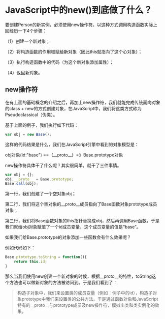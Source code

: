 # JavaScript中的new()到底做了什么？

要创建Person的新实例，必须使用new操作符。以这种方式调用构造函数实际上回经历一下4个步骤：

（1）创建一个新对象；

（2）将构造函数的作用域赋给新对象（因此this就指向了这个心对象）；

（3）执行构造函数中的代码（为这个新对象添加属性）；

（4）返回新对象。



## new操作符

在有上面的基础概念的介绍之后，再加上new操作符，我们就能完成传统面向对象的class + new的方式创建对象，在JavaScript中，我们将这类方式称为Pseudoclassical（伪类）。

基于上面的例子，我们执行如下代码：

```javascript
var obj = new Base();
```

这样的代码结果是什么，我们在JavaScript引擎中看到的对象模型是：

obj对象(id:"base") ==（_\_proto__）=》Base.prototype对象

new操作符具体干了什么呢？其实很简单，就干了三件事情。

```javascript
var obj = {};
obj.__proto__ = Base.prototype;
Base.call(obj);
```

第一行，我们创建了一个空对象obj；

第二行，我们将这个空对象的_\_proto__成员指向了Base函数对象prototype成员对象；

第三行，我们将Base函数对象的this指针替换成obj，然后再调用Base函数，于是我们就给obj对象赋值了一个id成员变量，这个成员变量的值是“base”。

如果我们给Base.prototype的对象添加一些函数会有什么效果呢？

例如代码如下：

```javascript
Base.ptototype.toString = function(){
    return this.id;
}
```

那么当我们使用new创建一个新对象的时候，根据_\_proto__的特性，toString这个方法也可以做新对象的方法被访问到。于是我们看到了：

> 构造子对象中，我们来设置类的成员变量（例如：例子中的id），构造子对象prototype中我们来设置类的公共方法。于是通过函数对象和JavaScript特有的_\_proto__与prototype成员及new操作符，模拟出类和类实例化的效果。

